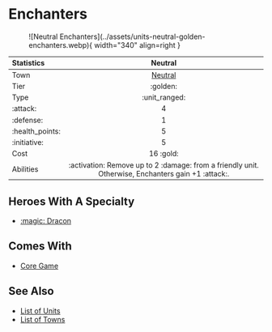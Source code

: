 # Enchanters

<figure markdown="span">
    ![Neutral Enchanters](../assets/units-neutral-golden-enchanters.webp){ width="340" align=right }
</figure>


| Statistics | Neutral |
| :--- | :---: |
| Town | [Neutral](../towns/neutral.md) |
| Tier | :golden: |
| Type | :unit_ranged: |
| :attack: | 4 |
| :defense: | 1 |
| :health_points: | 5 |
| :initiative: | 5 |
| Cost | 16 :gold: |
| Abilities | :activation: Remove up to 2 :damage: from a friendly unit. Otherwise, Enchanters gain +1 :attack:. |


## Heroes With A Specialty

- [:magic: Dracon](../heroes/dracon.md#specialty)


## Comes With

- [Core Game](../content/core_game.md)


## See Also

- [List of Units](index.md)
- [List of Towns](../towns/index.md)